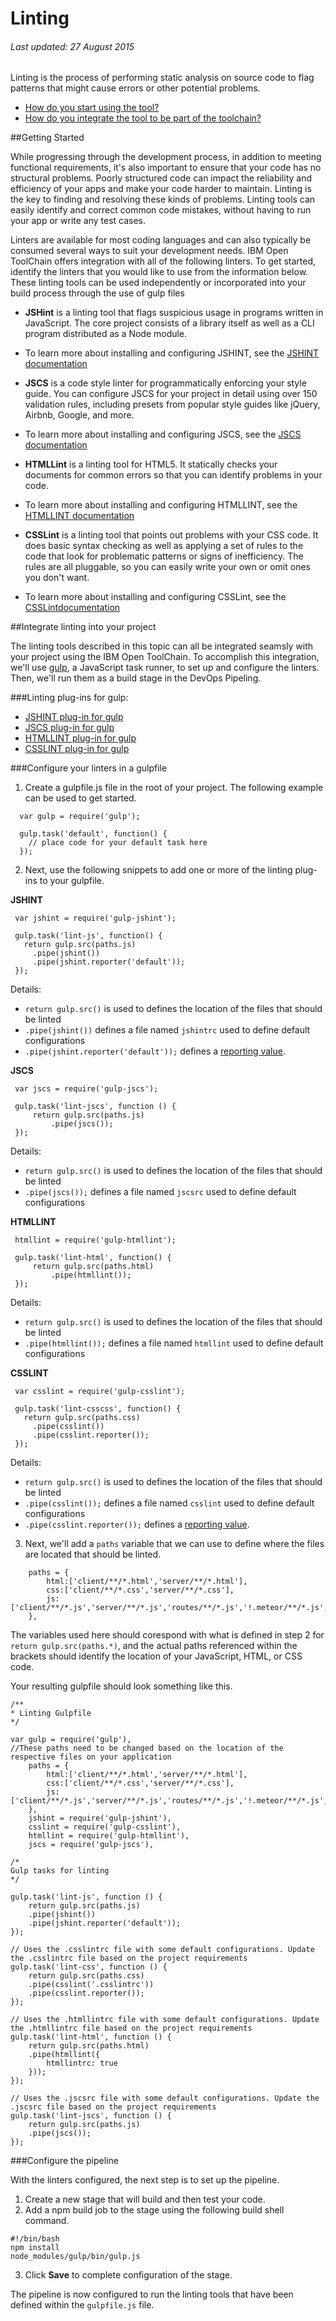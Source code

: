 # Linting

###### Last updated: 27 August 2015

Linting is the process of performing static analysis on source code to flag patterns that might cause errors or other potential problems.

* [How do you start using the tool?](#howtostart)
* [How do you integrate the tool to be part of the toolchain?](#howtointegrate)




<a name='howtostart'></a>
##Getting Started

While progressing through the development process, in addition to meeting functional requirements, it's also important to ensure that your code has no structural problems. Poorly structured code can impact the reliability and efficiency of your apps and make your code harder to maintain.  Linting is the key to finding and resolving these kinds of problems.  Linting tools can easily identify and correct common code mistakes, without having to run your app or write any test cases.

Linters are available for most coding languages and can also typically be consumed several ways to suit your development needs.  IBM Open ToolChain offers integration with all of the following linters.  To get started, identify the linters that you would like to use from the information below.   These linting tools can be used independently or incorporated into your build process through the use of gulp files

* **JSHint** is a linting tool that flags suspicious usage in programs written in JavaScript. The core project consists of a library itself as well as a CLI program distributed as a Node module.
 * To learn more about installing and configuring JSHINT, see the [JSHINT documentation](http://jshint.com/docs/)

* **JSCS** is a code style linter for programmatically enforcing your style guide. You can configure JSCS for your project in detail using over 150 validation rules, including presets from popular style guides like jQuery, Airbnb, Google, and more.
 * To learn more about installing and configuring JSCS, see the [JSCS documentation](http://jscs.info/overview)

* **HTMLLint** is a linting tool for HTML5. It statically checks your documents for common errors so that you can identify problems in your code.
 * To learn more about installing and configuring HTMLLINT, see the [HTMLLINT documentation](https://github.com/htmllint/htmllint/wiki/htmllint-manual)

* **CSSLint** is a linting tool that points out problems with your CSS code. It does basic syntax checking as well as applying a set of rules to the code that look for problematic patterns or signs of inefficiency. The rules are all pluggable, so you can easily write your own or omit ones you don't want.
 * To learn more about installing and configuring CSSLint, see the [CSSLintdocumentation](https://github.com/CSSLint/csslint/wiki)



<a name='howtointegrate'></a>
##Integrate linting into your project

The linting tools described in this topic can all be integrated seamsly with your project using the IBM Open ToolChain.  To accomplish this integration, we'll use [gulp](http://gulpjs.com/), a JavaScript task runner, to set up and configure the linters.  Then, we'll run them as a build stage in the DevOps Pipeling.

###Linting plug-ins for gulp:
* [JSHINT plug-in for gulp](https://www.npmjs.com/package/gulp-jshint)
* [JSCS plug-in for gulp](https://www.npmjs.com/package/gulp-jscs)
* [HTMLLINT plug-in for gulp](https://www.npmjs.com/package/gulp-htmllint)
* [CSSLINT plug-in for gulp](https://www.npmjs.com/package/gulp-csslint)

###Configure your linters in a gulpfile
1. Create a gulpfile.js file in the root of your project.  The following example can be used to get started.
```
  var gulp = require('gulp');
  
  gulp.task('default', function() {
    // place code for your default task here
  });
```
2. Next, use the following snippets to add one or more of the linting plug-ins to your gulpfile.

 **JSHINT**
 ```
  var jshint = require('gulp-jshint');
 
  gulp.task('lint-js', function() {
    return gulp.src(paths.js)
      .pipe(jshint())
      .pipe(jshint.reporter('default'));
  });
 ```
 Details:
 * `return gulp.src()` is used to defines the location of the files that should be linted
 * `.pipe(jshint())` defines a file named `jshintrc` used to define default configurations
 * `.pipe(jshint.reporter('default'));` defines a [reporting value](https://www.npmjs.com/package/gulp-jshint#reporters).

 **JSCS**
 ```
  var jscs = require('gulp-jscs');
 
  gulp.task('lint-jscs', function () {
      return gulp.src(paths.js)
          .pipe(jscs());
  });
 ```
 Details:
 * `return gulp.src()` is used to defines the location of the files that should be linted
 * `.pipe(jscs());` defines a file named `jscsrc` used to define default configurations

 **HTMLLINT**
 ```
  htmllint = require('gulp-htmllint');
 
  gulp.task('lint-html', function() {
      return gulp.src(paths.html)
          .pipe(htmllint());
  });
 ```
  Details:
 * `return gulp.src()` is used to defines the location of the files that should be linted
 * `.pipe(htmllint());` defines a file named `htmllint` used to define default configurations

 **CSSLINT**
 ```
  var csslint = require('gulp-csslint');
 
  gulp.task('lint-csscss', function() {
    return gulp.src(paths.css)
      .pipe(csslint())
      .pipe(csslint.reporter());
  });
 ```
 Details:
 * `return gulp.src()` is used to defines the location of the files that should be linted
 * `.pipe(csslint());` defines a file named `csslint` used to define default configurations
 * `.pipe(csslint.reporter());` defines a [reporting value](https://www.npmjs.com/package/gulp-csslint#using-reporters).

3. Next, we'll add a `paths` variable that we can use to define where the files are located that should be linted.
```
    paths = {
        html:['client/**/*.html','server/**/*.html'],
        css:['client/**/*.css','server/**/*.css'],
        js:['client/**/*.js','server/**/*.js','routes/**/*.js','!.meteor/**/*.js','app.js']
    },
```
The variables used here should corespond with what is defined in step 2 for `return gulp.src(paths.*)`, and the actual paths referenced within the brackets should identify the location of your JavaScript, HTML, or CSS code.
    
Your resulting gulpfile should look something like this.
```
/**
* Linting Gulpfile
*/

var gulp = require('gulp'),
//These paths need to be changed based on the location of the respective files on your application
    paths = {
        html:['client/**/*.html','server/**/*.html'],
        css:['client/**/*.css','server/**/*.css'],
        js:['client/**/*.js','server/**/*.js','routes/**/*.js','!.meteor/**/*.js','app.js']
    },
    jshint = require('gulp-jshint'),
    csslint = require('gulp-csslint'),
    htmllint = require('gulp-htmllint'),
    jscs = require('gulp-jscs'),

/*
Gulp tasks for linting
*/

gulp.task('lint-js', function () {
    return gulp.src(paths.js)
    .pipe(jshint())
    .pipe(jshint.reporter('default'));
});

// Uses the .csslintrc file with some default configurations. Update the .csslintrc file based on the project requirements
gulp.task('lint-css', function () {
    return gulp.src(paths.css)
    .pipe(csslint('.csslintrc'))
    .pipe(csslint.reporter());
});

// Uses the .htmllintrc file with some default configurations. Update the .htmllintrc file based on the project requirements
gulp.task('lint-html', function () {
    return gulp.src(paths.html)
    .pipe(htmllint({
        htmllintrc: true
    }));
});

// Uses the .jscsrc file with some default configurations. Update the .jscsrc file based on the project requirements
gulp.task('lint-jscs', function () {
    return gulp.src(paths.js)
    .pipe(jscs());
});
```

###Configure the pipeline

With the linters configured, the next step is to set up the pipeline.
1. Create a new stage that will build and then test your code.
2. Add a npm build job to the stage using the following build shell command.
```
#!/bin/bash
npm install
node_modules/gulp/bin/gulp.js
```
3. Click **Save** to complete configuration of the stage.

The pipeline is now configured to run the linting tools that have been defined within the `gulpfile.js` file.

